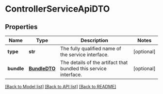 # ControllerServiceApiDTO

## Properties
Name | Type | Description | Notes
------------ | ------------- | ------------- | -------------
**type** | **str** | The fully qualified name of the service interface. | [optional] 
**bundle** | [**BundleDTO**](BundleDTO.md) | The details of the artifact that bundled this service interface. | [optional] 

[[Back to Model list]](../nifiDocs.md#documentation-for-models) [[Back to API list]](../nifiDocs.md#documentation-for-api-endpoints) [[Back to README]](../nifiDocs.md)


